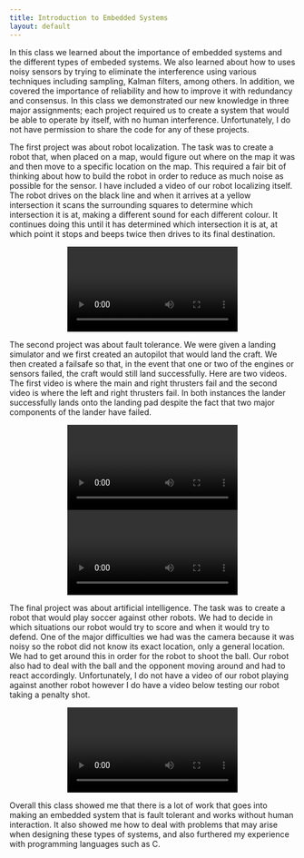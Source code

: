 ```yaml
---
title: Introduction to Embedded Systems
layout: default
---
```


<p class="col-md-10 col-md-offset-1">In this class we learned about the importance of embedded systems and the different types of embeded systems. We also learned about how to uses noisy sensors by trying to eliminate the interference using various techniques including sampling, Kalman filters, among others. In addition, we covered the importance of reliability and how to improve it with redundancy and consensus. In this class we demonstrated our new knowledge in three major assignments; each project required us to create a system that would be able to operate by itself, with no human interference. Unfortunately, I do not have permission to share the code for any of these projects.</p>

<div class="textVideo col-md-10 col-md-offset-1">
<p class="col-md-6">The first project was about robot localization. The task was to create a robot that, when placed on a map, would figure out where on the map it was and then move to a specific location on the map. This required a fair bit of thinking about how to build the robot in order to reduce as much noise as possible for the sensor. I have included a video of our robot localizing itself. The robot drives on the black line and when it arrives at a yellow intersection it scans the surrounding squares to determine which intersection it is at, making a different sound for each different colour. It continues doing this until it has determined which intersection it is at, at which point it stops and beeps twice then drives to its final destination.</p>

<div class="video col-md-6 container-fluid">
  <div align="center" class="embed-responsive embed-responsive-16by9 ">
    <video id="localization" preload="auto" controls="true" class="embed-responsive-item">
      <source src="./media/localization.mp4" type="video/mp4">
        Your browser does not support mp4 videos
    </video>
  </div>
</div>
</div>

<p class="col-md-10 col-md-offset-1">The second project was about fault tolerance. We were given a landing simulator and we first created an autopilot that would land the craft. We then created a failsafe so that, in the event that one or two of the engines or sensors failed, the craft would still land successfully. Here are two videos. The first video is where the main and right thrusters fail and the second video is where the left and right thrusters fail. In both instances the lander successfully lands onto the landing pad despite the fact that two major components of the lander have failed.</p>

<div class="video container-fluid col-md-5 col-md-offset-1 topVideo">
<div align="center" class="embed-responsive embed-responsive-1by1">
  <video id="main_right_thruster_fail" preload="auto" controls="true" class="embed-responsive-item">
    <source src="./media/main_right_thruster_fail.mp4" type="video/mp4">
      Your browser does not support mp4 videos
  </video>
</div>
</div>

<div class="video container-fluid col-md-5">
<div align="center" class="embed-responsive embed-responsive-1by1">
  <video id="left_right_thruster_fail" preload="auto" controls="true" class="embed-responsive-item">
    <source src="./media/left_right_thruster_fail.mp4" type="video/mp4">
      Your browser does not support mp4 videos
  </video>
</div>
</div>

<div class="textVideo col-md-10 col-md-offset-1">
<p class="col-md-6">The final project was about artificial intelligence. The task was to create a robot that would play soccer against other robots. We had to decide in which situations our robot would try to score and when it would try to defend. One of the major difficulties we had was the camera because it was noisy so the robot did not know its exact location, only a general location. We had to get around this in order for the robot to shoot the ball. Our robot also had to deal with the ball and the opponent moving around and had to react accordingly. Unfortunately, I do not have a video of our robot playing against another robot however I do have a video below testing our robot taking a penalty shot.</p>

<div class="video container-fluid col-md-6">
  <div align="center" class="embed-responsive embed-responsive-16by9">
    <video id="penalty_shot" preload="auto" controls="true" class="embed-responsive-item">
      <source src="./media/penalty_shot.mp4" type="video/mp4">
        Your browser does not support mp4 videos
    </video>
  </div>
</div>
</div>

<p class="col-md-10 col-md-offset-1">Overall this class showed me that there is a lot of work that goes into making an embedded system that is fault tolerant and works without human interaction. It also showed me how to deal with problems that may arise when designing these types of systems, and also furthered my experience with programming languages such as C.</p>

<script src="videos.js"></script>